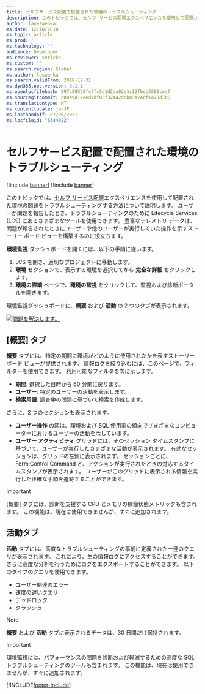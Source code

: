```yaml
---
title: セルフサービス配置で配置された環境のトラブルシューティング
description: このトピックでは、セルフ サービス配置エクスペリエンスを使用して配置された環境の問題をトラブルシューティングおよび診断する方法について説明します。
author: laneswenka
ms.date: 12/18/2018
ms.topic: article
ms.prod: ''
ms.technology: ''
audience: Developer
ms.reviewer: sericks
ms.custom: ''
ms.search.region: Global
ms.author: laswenka
ms.search.validFrom: 2018-12-31
ms.dyn365.ops.version: 8.1.1
ms.openlocfilehash: 997c88528fc7fc5d1d2aa02e1c12fbeb5500cea7
ms.sourcegitcommit: c08a9d19eed1df03f32442ddb65a2adf1473d3b6
ms.translationtype: HT
ms.contentlocale: ja-JP
ms.lasthandoff: 07/06/2021
ms.locfileid: "6344022"
---
```

# <a name="troubleshoot-environments-deployed-through-self-service-deployment"></a>セルフサービス配置で配置された環境のトラブルシューティング

[!include [banner](../includes/banner.md)]
[!include [banner](../includes/limited-availability.md)]

このトピックでは、[セルフ サービス配置](infrastructure-stack.md)エクスペリエンスを使用して配置された環境の問題をトラブルシューティングする方法について説明します。 ユーザーが問題を報告したとき、トラブルシューティングのために Lifecycle Services (LCS) にあるさまざまなツールを使用できます。 豊富なテレメトリ データは、問題が報告されたときにユーザーや他のユーザーが実行していた操作を示すストーリー ボード ビューを構築するのに役立ちます。

**環境監視** ダッシュボードを開くには、以下の手順に従います。

1. LCS を開き、適切なプロジェクトに移動します。
2. **環境** セクションで、表示する環境を選択してから **完全な詳細** をクリックします。
3. **環境の詳細** ページで、**環境の監視** をクリックして、監視および診断ポータルを開きます。

環境監視ダッシュボードに、**概要** および **活動** の 2 つのタブが表示されます。

[![問題を解決します。](./media/DiagnoseIssues.jpg)](./media/DiagnoseIssues.jpg)

## <a name="overview-tab"></a>[概要] タブ

**概要** タブには、特定の期間に環境がどのように使用されたかを表すストーリーボード ビューが提供されます。 情報ログを絞り込むには、このページで、フィルターを使用できます。 利用可能なフィルタを次に示します。

  - **期間**: 選択した日時から 60 分前に戻ります。
  - **ユーザー**: 特定のユーザーの活動を表示します。
  - **検索用語**: 調査中の問題に基づいて検索を作成します。

さらに、2 つのセクションも表示されます。

  - **ユーザー操作** の図は、環境および SQL 使用率の傾向でさまざまなコンピューターにおけるユーザーの活動を示しています。
  - **ユーザー アクティビティ** グリッドには、そのセッション タイムスタンプに基づいて、ユーザーが実行したさまざまな活動が表示されます。 有効なセッションは、グリッドの左側に表示されます。 セッションごとに、Form:Control:Command と、アクションが実行されたときの対応するタイムスタンプが表示されます。 ユーザーがこのグリッドに表示される情報を実行した正確な手順を追跡することができます。
  
 > [!IMPORTANT]
 > [概要] タブには、診断を支援する CPU とメモリの稼働状態メトリックも含まれます。  この機能は、現在は使用できませんが、すぐに追加されます。 

## <a name="activity-tab"></a>活動タブ

**活動** タブには、高度なトラブルシューティングの事前に定義された一連のクエリが表示されます。 これにより、生の情報ログにアクセスすることができます。 さらに高度な分析を行うためにログをエクスポートすることができます。 以下のタイプのクエリを使用できます。

  - ユーザー関連のエラー
  - 速度の遅いクエリ
  - デッドロック
  - クラッシュ

> [!NOTE]
> **概要** および **活動** タブに表示されるデータは、30 日間だけ保持されます。

> [!IMPORTANT]
> 環境監視には、パフォーマンスの問題を診断および軽減するための高度な SQL トラブルシューティングのツールも含まれます。 この機能は、現在は使用できませんが、すぐに追加されます。 




[!INCLUDE[footer-include](../../../includes/footer-banner.md)]